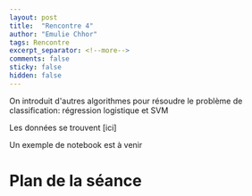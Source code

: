 ```yaml
---
layout: post
title:  "Rencontre 4"
author: "Emulie Chhor"
tags: Rencontre
excerpt_separator: <!--more-->
comments: false
sticky: false
hidden: false
---
```



On introduit d'autres algorithmes pour résoudre le problème de classification:
régression logistique et SVM
<!--more-->

Les données se trouvent [ici]

Un exemple de notebook est à venir

# Plan de la séance



